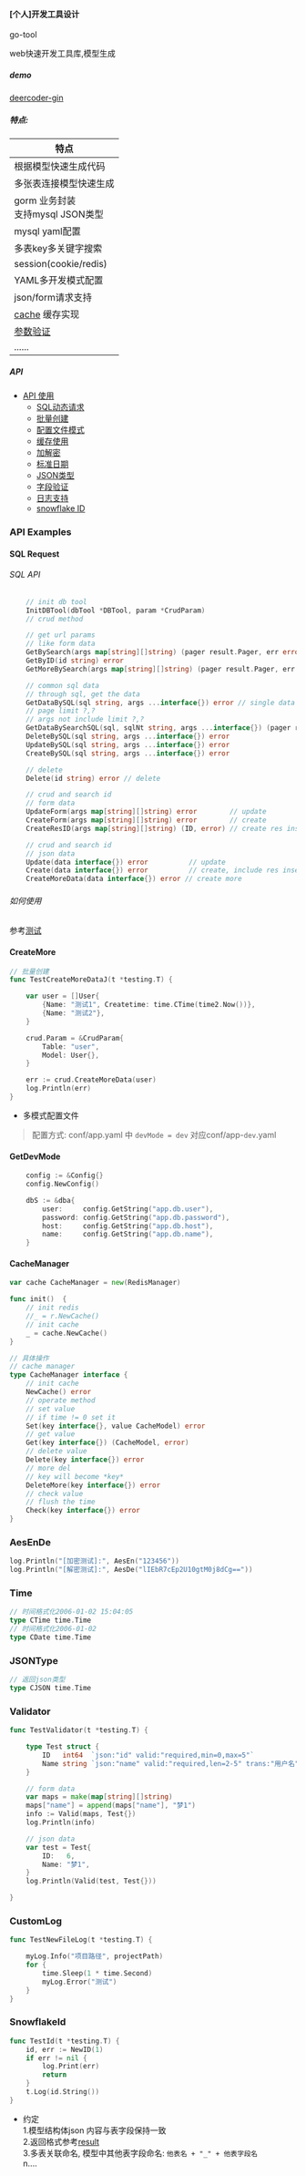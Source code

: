#### [个人]开发工具设计  
go-tool 

web快速开发工具库,模型生成  

##### demo  
[deercoder-gin](https://github.com/dreamlu/deercoder-gin)  

##### 特点:
| 特点 | 
| ------ |
| 根据模型快速生成代码 |   
| 多张表连接模型快速生成 |  
| gorm 业务封装<br>支持mysql JSON类型 |  
| mysql yaml配置 |
| 多表key多关键字搜索 |
| session(cookie/redis) |
| YAML多开发模式配置 |
| json/form请求支持 |
| [cache](./cache.go) 缓存实现 |
| [参数验证](tool/validator/validator_test.go) |  
| ...... |  

##### API
- [API 使用](#api-examples)
    - [SQL动态请求](#SQL-request)
    - [批量创建](#createmore)
    - [配置文件模式](#getdevmode)
    - [缓存使用](#cachemanager)
    - [加解密](#aesende)
    - [标准日期](#time)
    - [JSON类型](#jsontype)
    - [字段验证](#validator)  
    - [日志支持](#customlog)
    - [snowflake ID](#snowflakeid)
    

### API Examples  

#### SQL Request

###### SQL API
```go
	// init db tool
	InitDBTool(dbTool *DBTool, param *CrudParam)
	// crud method

	// get url params
	// like form data
	GetBySearch(args map[string][]string) (pager result.Pager, err error)     // search
	GetByID(id string) error                                                  // by id
	GetMoreBySearch(args map[string][]string) (pager result.Pager, err error) // more search

	// common sql data
	// through sql, get the data
	GetDataBySQL(sql string, args ...interface{}) error // single data
	// page limit ?,?
	// args not include limit ?,?
	GetDataBySearchSQL(sql, sqlNt string, args ...interface{}) (pager result.Pager, err error) // more data
	DeleteBySQL(sql string, args ...interface{}) error
	UpdateBySQL(sql string, args ...interface{}) error
	CreateBySQL(sql string, args ...interface{}) error

	// delete
	Delete(id string) error // delete

	// crud and search id
	// form data
	UpdateForm(args map[string][]string) error        // update
	CreateForm(args map[string][]string) error        // create
	CreateResID(args map[string][]string) (ID, error) // create res insert id

	// crud and search id
	// json data
	Update(data interface{}) error          // update
	Create(data interface{}) error          // create, include res insert id
	CreateMoreData(data interface{}) error // create more
```
###### 如何使用
参考[测试](db_test.go)

#### CreateMore
```go
// 批量创建
func TestCreateMoreDataJ(t *testing.T) {

	var user = []User{
		{Name: "测试1", Createtime: time.CTime(time2.Now())},
		{Name: "测试2"},
	}

	crud.Param = &CrudParam{
		Table: "user",
		Model: User{},
	}

	err := crud.CreateMoreData(user)
	log.Println(err)
}

```

- 多模式配置文件  
> 配置方式: conf/app.yaml 中 `devMode = dev` 对应conf/app-`dev`.yaml  

#### GetDevMode
```go
	config := &Config{}
	config.NewConfig()

	dbS := &dba{
		user:     config.GetString("app.db.user"),
		password: config.GetString("app.db.password"),
		host:     config.GetString("app.db.host"),
		name:     config.GetString("app.db.name"),
	}
```

#### CacheManager
```go
var cache CacheManager = new(RedisManager)

func init()  {
	// init redis
	//_ = r.NewCache()
	// init cache
	_ = cache.NewCache()
}

// 具体操作
// cache manager
type CacheManager interface {
	// init cache
	NewCache() error
	// operate method
	// set value
	// if time != 0 set it
	Set(key interface{}, value CacheModel) error
	// get value
	Get(key interface{}) (CacheModel, error)
	// delete value
	Delete(key interface{}) error
	// more del
	// key will become *key*
	DeleteMore(key interface{}) error
	// check value
	// flush the time
	Check(key interface{}) error
}
```

### AesEnDe  
```go
log.Println("[加密测试]:", AesEn("123456"))
log.Println("[解密测试]:", AesDe("lIEbR7cEp2U10gtM0j8dCg=="))
```

### Time
```go
// 时间格式化2006-01-02 15:04:05
type CTime time.Time
// 时间格式化2006-01-02
type CDate time.Time 
```  

### JSONType
```go
// 返回json类型
type CJSON time.Time
```  

### Validator  
```go
func TestValidator(t *testing.T) {

	type Test struct {
		ID   int64  `json:"id" valid:"required,min=0,max=5"`
		Name string `json:"name" valid:"required,len=2-5" trans:"用户名"`
	}

	// form data
	var maps = make(map[string][]string)
	maps["name"] = append(maps["name"], "梦1")
	info := Valid(maps, Test{})
	log.Println(info)

	// json data
	var test = Test{
		ID:   6,
		Name: "梦1",
	}
	log.Println(Valid(test, Test{}))

}
```

### CustomLog
```go
func TestNewFileLog(t *testing.T) {

	myLog.Info("项目路径", projectPath)
	for {
		time.Sleep(1 * time.Second)
		myLog.Error("测试")
	}
}
```

### SnowflakeId
```go
func TestId(t *testing.T) {
	id, err := NewID(1)
	if err != nil {
		log.Print(err)
		return
	}
	t.Log(id.String())
}
```


- 约定  
1.模型结构体json 内容与表字段保持一致  
2.返回格式参考[result](tool/result/result.go)    
3.多表关联命名, 模型中其他表字段命名: `他表名 + "_" + 他表字段名`  
n....  
